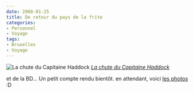 ```yaml
---
date: 2008-01-25
title: De retour du pays de la frite
categories:
- Personnel
- Voyage
tags:
- Bruxelles
- Voyage
---
```

 <img src="https://farm3.static.flickr.com/2016/2218051263_880eb4d5a9.jpg" alt="La chute du Capitaine Haddock" />
<em><a href="https://www.flickr.com/photos/alienlebarge/2218051263/" title="photo sharing">La chute du Capitaine Haddock</a></em>

et de la BD...
Un petit compte rendu bientôt. en attendant, voici <a href="https://www.flickr.com/photos/alienlebarge/sets/72157603794119881/" title="Les photos de bruxelles">les photos</a> :D
